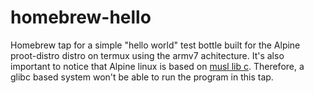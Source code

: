 # homebrew-hello
Homebrew tap for a simple "hello world" test bottle built for the Alpine proot-distro distro on termux using the armv7 achitecture. 
It's also important to notice that Alpine linux is based on [musl lib c](https://musl.libc.org). Therefore, a glibc based system won't be able to run the program in this tap.
